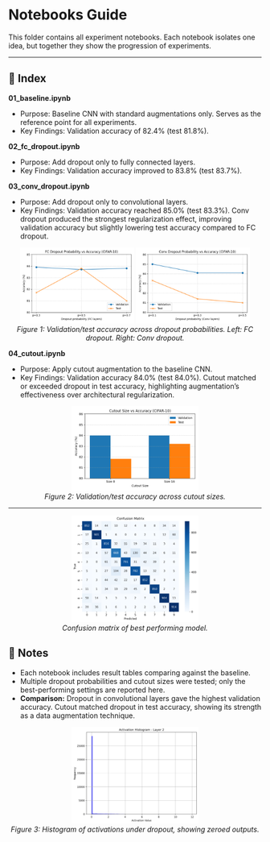 # Notebooks Guide
This folder contains all experiment notebooks. Each notebook isolates one idea, but together they show the progression of experiments.

---

## 📂 Index
**01_baseline.ipynb**  
- Purpose: Baseline CNN with standard augmentations only. Serves as the reference point for all experiments.
- Key Findings: Validation accuracy of 82.4% (test 81.8%).  

**02_fc_dropout.ipynb**  
- Purpose: Add dropout only to fully connected layers.  
- Key Findings: Validation accuracy improved to 83.8% (test 83.7%).  

**03_conv_dropout.ipynb**  
- Purpose: Add dropout only to convolutional layers.  
- Key Findings: Validation accuracy reached 85.0% (test 83.3%). Conv dropout produced the strongest regularization effect, improving validation accuracy but slightly lowering test accuracy compared to FC dropout.

<p align="center">
  <img src="results/fc_dropout_curve.png" width="45%">
  <img src="results/conv_dropout_curve.png" width="45%">
  <br>
  <em>Figure 1: Validation/test accuracy across dropout probabilities. Left: FC dropout. Right: Conv dropout.</em>
</p>

**04_cutout.ipynb**  
- Purpose: Apply cutout augmentation to the baseline CNN.  
- Key Findings: Validation accuracy 84.0% (test 84.0%). Cutout matched or exceeded dropout in test accuracy, highlighting augmentation’s effectiveness over architectural regularization.

<p align="center">
  <img src="results/cutout_comparison.png" width="50%">
  <br>
  <em>Figure 2: Validation/test accuracy across cutout sizes.</em>
</p>

---


<p align="center">
  <img src="results/confusion_matrix.png" width="50%">
  <br>
  <em>Confusion matrix of best performing model.</em>
</p>

## 🔎 Notes
- Each notebook includes result tables comparing against the baseline.  
- Multiple dropout probabilities and cutout sizes were tested; only the best-performing settings are reported here.
- **Comparison:** Dropout in convolutional layers gave the highest validation accuracy. Cutout matched dropout in test accuracy, showing its strength as a data augmentation technique.

<p align="center">
  <img src="results/histLayer2.png" width="50%">
  <br>
  <em>Figure 3: Histogram of activations under dropout, showing zeroed outputs.</em>
</p>
